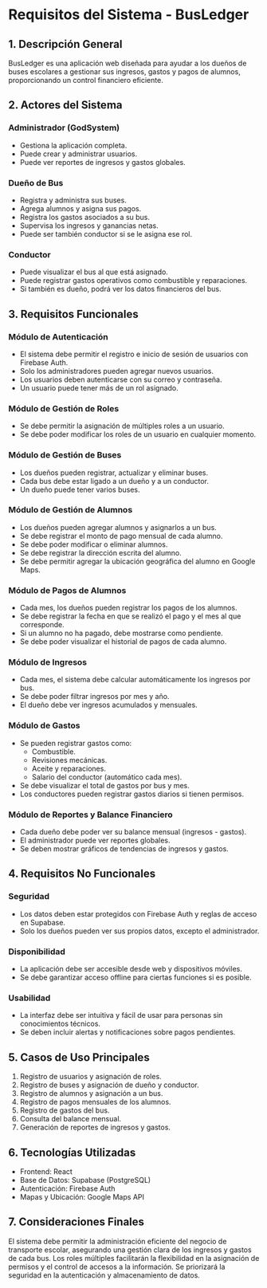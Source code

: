 # Requisitos del Sistema - BusLedger

## 1. Descripción General
BusLedger es una aplicación web diseñada para ayudar a los dueños de buses escolares a gestionar sus ingresos, gastos y pagos de alumnos, proporcionando un control financiero eficiente.

## 2. Actores del Sistema
### Administrador (GodSystem)
- Gestiona la aplicación completa.
- Puede crear y administrar usuarios.
- Puede ver reportes de ingresos y gastos globales.

### Dueño de Bus
- Registra y administra sus buses.
- Agrega alumnos y asigna sus pagos.
- Registra los gastos asociados a su bus.
- Supervisa los ingresos y ganancias netas.
- Puede ser también conductor si se le asigna ese rol.

### Conductor
- Puede visualizar el bus al que está asignado.
- Puede registrar gastos operativos como combustible y reparaciones.
- Si también es dueño, podrá ver los datos financieros del bus.

## 3. Requisitos Funcionales
### Módulo de Autenticación
- El sistema debe permitir el registro e inicio de sesión de usuarios con Firebase Auth.
- Solo los administradores pueden agregar nuevos usuarios.
- Los usuarios deben autenticarse con su correo y contraseña.
- Un usuario puede tener más de un rol asignado.

### Módulo de Gestión de Roles
- Se debe permitir la asignación de múltiples roles a un usuario.
- Se debe poder modificar los roles de un usuario en cualquier momento.

### Módulo de Gestión de Buses
- Los dueños pueden registrar, actualizar y eliminar buses.
- Cada bus debe estar ligado a un dueño y a un conductor.
- Un dueño puede tener varios buses.

### Módulo de Gestión de Alumnos
- Los dueños pueden agregar alumnos y asignarlos a un bus.
- Se debe registrar el monto de pago mensual de cada alumno.
- Se debe poder modificar o eliminar alumnos.
- Se debe registrar la dirección escrita del alumno.
- Se debe permitir agregar la ubicación geográfica del alumno en Google Maps.

### Módulo de Pagos de Alumnos
- Cada mes, los dueños pueden registrar los pagos de los alumnos.
- Se debe registrar la fecha en que se realizó el pago y el mes al que corresponde.
- Si un alumno no ha pagado, debe mostrarse como pendiente.
- Se debe poder visualizar el historial de pagos de cada alumno.

### Módulo de Ingresos
- Cada mes, el sistema debe calcular automáticamente los ingresos por bus.
- Se debe poder filtrar ingresos por mes y año.
- El dueño debe ver ingresos acumulados y mensuales.

### Módulo de Gastos
- Se pueden registrar gastos como:
  - Combustible.
  - Revisiones mecánicas.
  - Aceite y reparaciones.
  - Salario del conductor (automático cada mes).
- Se debe visualizar el total de gastos por bus y mes.
- Los conductores pueden registrar gastos diarios si tienen permisos.

### Módulo de Reportes y Balance Financiero
- Cada dueño debe poder ver su balance mensual (ingresos - gastos).
- El administrador puede ver reportes globales.
- Se deben mostrar gráficos de tendencias de ingresos y gastos.

## 4. Requisitos No Funcionales
### Seguridad
- Los datos deben estar protegidos con Firebase Auth y reglas de acceso en Supabase.
- Solo los dueños pueden ver sus propios datos, excepto el administrador.

### Disponibilidad
- La aplicación debe ser accesible desde web y dispositivos móviles.
- Se debe garantizar acceso offline para ciertas funciones si es posible.

### Usabilidad
- La interfaz debe ser intuitiva y fácil de usar para personas sin conocimientos técnicos.
- Se deben incluir alertas y notificaciones sobre pagos pendientes.

## 5. Casos de Uso Principales
1. Registro de usuarios y asignación de roles.
2. Registro de buses y asignación de dueño y conductor.
3. Registro de alumnos y asignación a un bus.
4. Registro de pagos mensuales de los alumnos.
5. Registro de gastos del bus.
6. Consulta del balance mensual.
7. Generación de reportes de ingresos y gastos.

## 6. Tecnologías Utilizadas
- Frontend: React
- Base de Datos: Supabase (PostgreSQL)
- Autenticación: Firebase Auth
- Mapas y Ubicación: Google Maps API

## 7. Consideraciones Finales
El sistema debe permitir la administración eficiente del negocio de transporte escolar, asegurando una gestión clara de los ingresos y gastos de cada bus. Los roles múltiples facilitarán la flexibilidad en la asignación de permisos y el control de accesos a la información. Se priorizará la seguridad en la autenticación y almacenamiento de datos.
